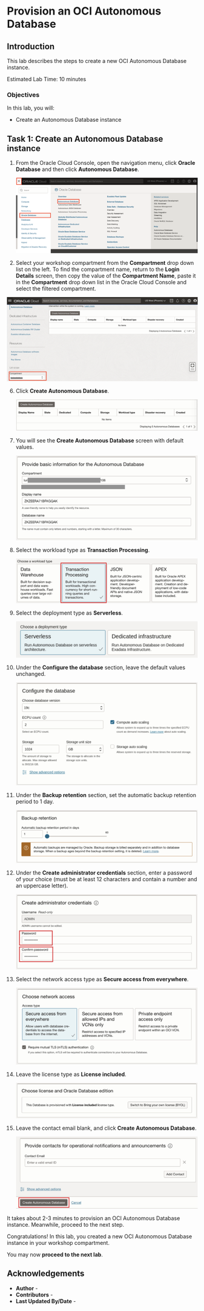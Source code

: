# Provision an OCI Autonomous Database

## Introduction

This lab describes the steps to create a new OCI Autonomous Database instance.

Estimated Lab Time: 10 minutes

### Objectives

In this lab, you will:

* Create an Autonomous Database instance

## Task 1: Create an Autonomous Database instance

1. From the Oracle Cloud Console, open the navigation menu, click **Oracle Database** and then click **Autonomous Database**.

   ![Oracle Database menu](images/oracle-database-menu.png)

2. Select your workshop compartment from the **Compartment** drop down list on the left. <if type="desktop">To find the compartment name, return to the **Login Details** screen, then copy the value of the **Compartment Name**, paste it in the **Compartment** drop down list in the Oracle Cloud Console and select the filtered compartment.

</if>

   ![Autonomous Database Landing Page](images/adb-landing-page.jpg#input)

6. Click **Create Autonomous Database**.

    ![Create Autonomous Database Button](images/create-adb.jpg#input)

7. You will see the **Create Autonomous Database** screen with default values.

    ![Create ADB Basic Info](images/create-adb-basic-info.jpg#input)

8. Select the workload type as **Transaction Processing**.

    ![Create ADB Workload Type](images/create-adb-workload-type.jpg#input)

9. Select the deployment type as **Serverless**.

    ![Create ADB Deployment Type](images/create-adb-deployment-type.jpg#input)

10. Under the **Configure the database** section, leave the default values unchanged.

    ![Create ADB Configure DB](images/create-adb-configure-db.jpg#input)

11. Under the **Backup retention** section, set the automatic backup retention period to 1 day.

    ![Create ADB Backup retention](images/create-adb-backup-retention.jpg#input)

12. Under the **Create administrator credentials** section, enter a password of your choice (must be at least 12 characters and contain a number and an uppercase letter).

    ![Create ADB Admin Credentials](images/create-adb-admin-creds.jpg#input)

13. Select the network access type as **Secure access from everywhere**.

    ![Create ADB Network Access](images/create-adb-network-access.jpg#input)

14. Leave the license type as **License included**.

    ![Create ADB License Type](images/create-adb-license-edition.jpg#input)

15. Leave the contact email blank, and click **Create Autonomous Database**.

    ![Create Autonomous Database](images/create-adb-contact-create.jpg#input)

   It takes about 2-3 minutes to provision an OCI Autonomous Database instance. Meanwhile, proceed to the next step.

Congratulations! In this lab, you created a new OCI Autonomous Database instance in your workshop compartment.

You may now **proceed to the next lab**.

## Acknowledgements

* **Author** - [](var:author)
* **Contributors** - [](var:contributors)
* **Last Updated By/Date** - [](var:last_updated)
